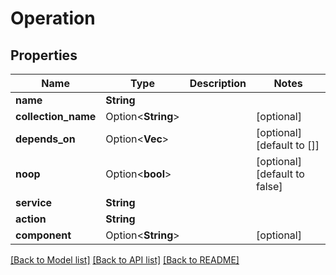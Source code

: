 # Operation

## Properties

Name | Type | Description | Notes
------------ | ------------- | ------------- | -------------
**name** | **String** |  | 
**collection_name** | Option<**String**> |  | [optional]
**depends_on** | Option<**Vec<String>**> |  | [optional][default to []]
**noop** | Option<**bool**> |  | [optional][default to false]
**service** | **String** |  | 
**action** | **String** |  | 
**component** | Option<**String**> |  | [optional]

[[Back to Model list]](../README.md#documentation-for-models) [[Back to API list]](../README.md#documentation-for-api-endpoints) [[Back to README]](../README.md)


